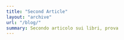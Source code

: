 ```yaml
---
title: "Second Article"
layout: "archive"
url: "/blog/"
summary: Secondo articolo sui libri, prova
---
```


